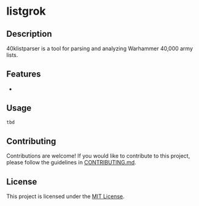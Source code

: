 # listgrok

## Description

40klistparser is a tool for parsing and analyzing Warhammer 40,000 army lists.

## Features

-

## Usage

```python
tbd
```

## Contributing

Contributions are welcome! If you would like to contribute to this project, please follow the guidelines in [CONTRIBUTING.md](CONTRIBUTING.md).

## License

This project is licensed under the [MIT License](LICENSE).
